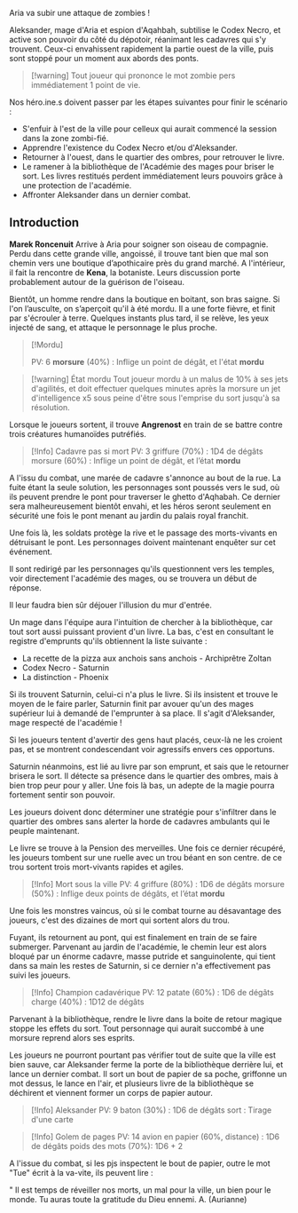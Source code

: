Aria va subir une attaque de zombies !

Aleksander, mage d'Aria et espion d'Aqahbah, subtilise le Codex Necro, et active son pouvoir du côté du dépotoir, réanimant les cadavres qui s'y trouvent.
Ceux-ci envahissent rapidement la partie ouest de la ville, puis sont stoppé pour un moment aux abords des ponts.

> [!warning] Tout joueur qui prononce le mot zombie pers immédiatement 1 point de vie.

Nos héro.ine.s doivent passer par les étapes suivantes pour finir le scénario :
- S'enfuir à l'est de la ville pour celleux qui aurait commencé la session dans la zone zombi-fié.
- Apprendre l'existence du Codex Necro et/ou d'Aleksander.
- Retourner à l'ouest, dans le quartier des ombres, pour retrouver le livre.
- Le ramener à la bibliothèque de l'Académie des mages pour briser le sort. Les livres restitués perdent immédiatement leurs pouvoirs grâce à une protection de l'académie.
- Affronter Aleksander dans un dernier combat.

## Introduction

**Marek Roncenuit** Arrive à Aria pour soigner son oiseau de compagnie.
Perdu dans cette grande ville, angoissé, il trouve tant bien que mal son chemin vers une boutique d’apothicaire près du grand marché. A l'intérieur, il fait la rencontre de **Kena**, la botaniste.
Leurs discussion porte probablement autour de la guérison de l'oiseau.

Bientôt, un homme rendre dans la boutique en boitant, son bras saigne. Si l'on l’ausculte, on s’aperçoit qu'il à été mordu. Il a une forte fièvre, et finit par s'écrouler à terre. Quelques instants plus tard, il se relève, les yeux injecté de sang, et attaque le personnage le plus proche.

> [!Mordu] 
> 
> PV: 6
> **morsure** (40%) : Inflige un point de dégât, et l'état **mordu**

> [!warning] État mordu
>  Tout joueur mordu à un malus de 10% à ses jets d'agilités, et doit effectuer quelques minutes après la morsure un jet d'intelligence x5 sous peine d'être sous l'emprise du sort jusqu'à sa résolution.

Lorsque le joueurs sortent, il trouve **Angrenost** en train de se battre contre trois créatures humanoïdes putréfiés.

> [!Info] Cadavre pas si mort
> PV: 3
> griffure (70%) : 1D4 de dégâts
> morsure (60%) : Inflige un point de dégât, et l’état **mordu**

A l'issu du combat, une marée de cadavre s'annonce au bout de la rue. La fuite étant la seule solution, les personnages sont poussés vers le sud, où ils peuvent prendre le pont pour traverser le ghetto d'Aqhabah. Ce dernier sera malheureusement bientôt envahi, et les héros seront seulement en sécurité une fois le pont menant au jardin du palais royal franchit.

Une fois là, les soldats protège la rive et le passage des morts-vivants en détruisant le pont. Les personnages doivent maintenant enquêter sur cet événement.

Il sont redirigé par les personnages qu'ils questionnent vers les temples, voir directement l'académie des mages, ou se trouvera un début de réponse.

Il leur faudra bien sûr déjouer l'illusion du mur d'entrée.

Un mage dans l'équipe aura l'intuition de chercher à la bibliothèque, car tout sort aussi puissant provient d'un livre. La bas, c'est en consultant le registre d'emprunts qu'ils obtiennent la liste suivante : 
- La recette de la pizza aux anchois sans anchois - Archiprêtre Zoltan
- Codex Necro - Saturnin
- La distinction - Phoenix

Si ils trouvent Saturnin, celui-ci n'a plus le livre. Si ils insistent et trouve le moyen de le faire parler, Saturnin finit par avouer qu'un des mages supérieur lui à demandé de l'emprunter à sa place. Il s'agit d'Aleksander, mage respecté de l'académie !

Si les joueurs tentent d'avertir des gens haut placés, ceux-là ne les croient pas, et se montrent condescendant voir agressifs envers ces opportuns.

Saturnin néanmoins, est lié au livre par son emprunt, et sais que le retourner brisera le sort.
Il détecte sa présence dans le quartier des ombres, mais à bien trop peur pour y aller. Une fois là bas, un adepte de la magie pourra fortement sentir son pouvoir.

Les joueurs doivent donc déterminer une stratégie pour s'infiltrer dans le quartier des ombres sans alerter la horde de cadavres ambulants qui le peuple maintenant.

Le livre se trouve à la Pension des merveilles. Une fois ce dernier récupéré, les joueurs tombent sur une ruelle avec un trou béant en son centre. de ce trou sortent trois mort-vivants rapides et agiles.

> [!Info] Mort sous la ville
> PV: 4
> griffure (80%) : 1D6 de dégâts
> morsure (50%) : Inflige deux points de dégâts, et l’état **mordu**

Une fois les monstres vaincus, où si le combat tourne au désavantage des joueurs, c'est des dizaines de mort qui sortent alors du trou.

Fuyant, ils retournent au pont, qui est finalement en train de se faire submerger.
Parvenant au jardin de l'académie, le chemin leur est alors bloqué par un énorme cadavre, masse putride et sanguinolente, qui tient dans sa main les restes de Saturnin, si ce dernier n'a effectivement pas suivi les joueurs.

> [!Info] Champion cadavérique
> PV: 12
> patate (60%) : 1D6 de dégâts
> charge (40%) : 1D12 de dégâts

Parvenant à la bibliothèque, rendre le livre dans la boite de retour magique stoppe les effets du sort. Tout personnage qui aurait succombé à une morsure reprend alors ses esprits.

Les joueurs ne pourront pourtant pas vérifier tout de suite que la ville est bien sauve, car Aleksander ferme la porte de la bibliothèque derrière lui, et lance un dernier combat.
Il sort un bout de papier de sa poche, griffonne un mot dessus, le lance en l'air, et plusieurs livre de la bibliothèque se déchirent et viennent former un corps de papier autour.

> [!Info] Aleksander
> PV: 9
> baton (30%) : 1D6 de dégâts
> sort : Tirage d'une carte

> [!Info] Golem de pages
> PV: 14
> avion en papier (60%, distance) : 1D6 de dégâts
> poids des mots (70%): 1D6 + 2

A l'issue du combat, si les pjs inspectent le bout de papier, outre le mot "Tue" écrit à la va-vite, ils peuvent lire :

" Il est temps de réveiller nos morts, un mal pour la ville, un bien pour le monde. Tu auras toute la gratitude du Dieu ennemi. A. (Aurianne)